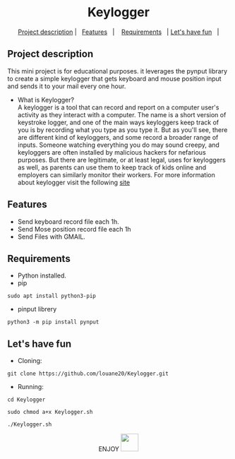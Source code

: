 <h1 align="center">
Keylogger
</h1>

<p align="center">
  <a href="#Project-description">Project description</a>   |   
  <a href="#Features">Features</a>   |   
  <a href="#Requirements">Requirements</a>   |
  <a href="#Lets-have-fun">Let's have fun</a>   | 

</p>

## Project description
This mini project is for educational purposes. it leverages the pynput library to create a simple keylogger that gets keyboard and mouse position input and sends it to your mail every one hour.

- What is Keylogger?</br>
A keylogger is a tool that can record and report on a computer user's activity as they interact with a computer. The name is a short version of keystroke logger, and one of the main ways keyloggers keep track of you is by recording what you type as you type it. But as you'll see, there are different kind of keyloggers, and some record a broader range of inputs. Someone watching everything you do may sound creepy, and keyloggers are often installed by malicious hackers for nefarious purposes. But there are legitimate, or at least legal, uses for keyloggers as well, as parents can use them to keep track of kids online and employers can similarly monitor their workers. For more information about keylogger visit the following  <a href="https://www.csoonline.com/article/3326304/keyloggers-explained-how-attackers-record-computer-inputs.html">site</a>

## Features
- Send keyboard record file each 1h.
- Send Mose position record file each 1h
- Send Files with GMAIL.

## Requirements
- Python installed.
- pip
```
sudo apt install python3-pip
```
- pinput librery
```
python3 -m pip install pynput
```
## Let's have fun

- Cloning:
```
git clone https://github.com/louane20/Keylogger.git
```
- Running:

```
cd Keylogger
```
```
sudo chmod a+x Keylogger.sh
```
```
./Keylogger.sh
```
<p align="center">
ENJOY 
   <img src="https://pngimage.net/wp-content/uploads/2018/06/hacker-mask-png-1.png" width="40px" margin = "30px">

</p>
